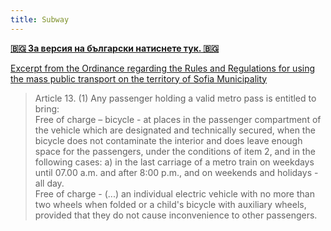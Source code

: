 ```yaml
---
title: Subway
---
```

[**🇧🇬 За версия на български натиснете тук. 🇧🇬**](/bg/rulebooks/transport_sofia/)

[Excerpt from the Ordinance regarding the Rules and Regulations for using the mass public transport on the territory of Sofia Municipality](https://www.metropolitan.bg/en/information-for-citizens/rules-and-regulations)

> Article 13. (1) Any passenger holding a valid metro pass is entitled to bring: \
> Free of charge – bicycle - at places in the passenger compartment of the vehicle which are designated and technically secured, when the bicycle does not contaminate the interior and does leave enough space for the passengers, under the conditions of item 2, and in the following cases: a) in the last carriage of a metro train on weekdays until 07.00 a.m. and after 8:00 p.m., and on weekends and holidays - all day.\
> Free of charge - (...) an individual electric vehicle with no more than two wheels when folded or a child's bicycle with auxiliary wheels, provided that they do not cause inconvenience to other passengers.
